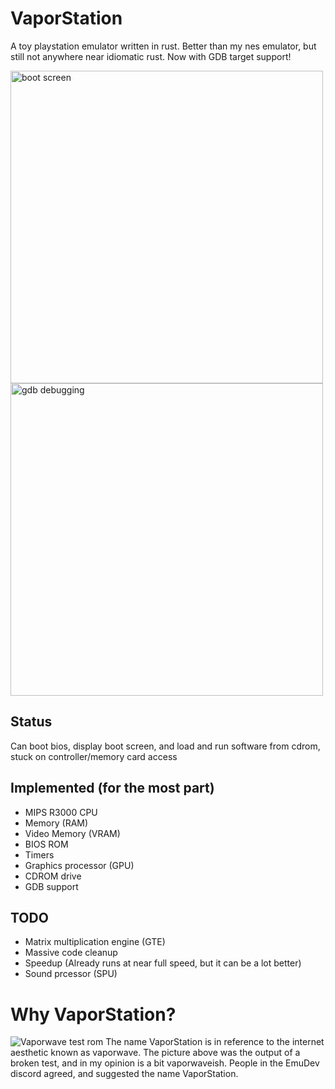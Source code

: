 # VaporStation
A toy playstation emulator written in rust. Better than my nes emulator, but still not anywhere near idiomatic rust. Now with GDB target support!



<img src="https://i.imgur.com/LhGQ5QF.png" height=500px alt="boot screen">
<img src="https://i.imgur.com/3rMhbhJ.png" height=500px alt="gdb debugging">

       


## Status
Can boot bios, display boot screen, and load and run software from cdrom, stuck on controller/memory card access

## Implemented (for the most part)
- MIPS R3000 CPU
- Memory (RAM)
- Video Memory (VRAM)
- BIOS ROM
- Timers
- Graphics processor (GPU)
- CDROM drive
- GDB support

## TODO
- Matrix multiplication engine (GTE)
- Massive code cleanup
- Speedup (Already runs at near full speed, but it can be a lot better)
- Sound prcessor (SPU)

# Why VaporStation?
![Vaporwave test rom](https://i.imgur.com/xs7LBiG.png)
The name VaporStation is in reference to the internet aesthetic known as vaporwave. The picture above was the output of a broken test, and in my opinion is a bit vaporwaveish. People in the EmuDev discord agreed, and suggested the name VaporStation.
